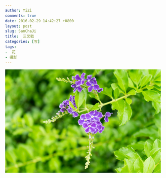 ```yaml
---
author: YiZi
comments: true
date: 2016-02-29 14:42:27 +0800
layout: post
slug: SanChaJi
title:  三叉戟
categories: [写]
tags:
-  花
- 摄影
---
```

![](/public/images/gallery/SanChaJi.jpg)
